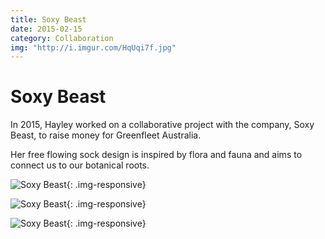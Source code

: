 ```yaml
---
title: Soxy Beast
date: 2015-02-15
category: Collaboration
img: "http://i.imgur.com/HqUqi7f.jpg"
---
```


# Soxy Beast

In 2015, Hayley worked on a collaborative project with the company, Soxy Beast, to raise money for Greenfleet Australia.

Her free flowing sock design is inspired by flora and fauna and aims to connect us to our botanical roots.

![Soxy Beast](http://i.imgur.com/AQd1KZb.jpg){: .img-responsive}

![Soxy Beast](http://i.imgur.com/o0f6c5J.jpg){: .img-responsive}

![Soxy Beast](http://i.imgur.com/ZipvF8p.jpg){: .img-responsive}
